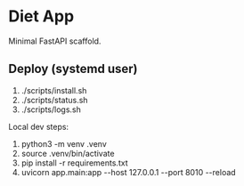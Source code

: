 # Diet App

Minimal FastAPI scaffold.

## Deploy (systemd user)
1) ./scripts/install.sh
2) ./scripts/status.sh
3) ./scripts/logs.sh

Local dev steps:
1) python3 -m venv .venv
2) source .venv/bin/activate
3) pip install -r requirements.txt
4) uvicorn app.main:app --host 127.0.0.1 --port 8010 --reload
